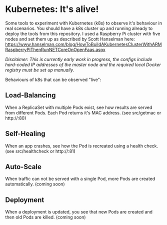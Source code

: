# Kubernetes: It's alive!

Some tools to experiment with Kubernetes (k8s) to observe it's behaviour in real scenarios.
You should have a k8s cluster up and running already to deploy the tools from this repository.
I used a Raspberry Pi cluster with five nodes and set them up as described by Scott Hanselman here: https://www.hanselman.com/blog/HowToBuildAKubernetesClusterWithARMRaspberryPiThenRunNETCoreOnOpenFaas.aspx

*Disclaimer: This is currently early work in progress, the configs include hard-coded IP addresses of the master node and the required local Docker registry must be set up manually.*

Behaviours of k8s that can be observed "live":

## Load-Balancing
When a ReplicaSet with multiple Pods exist, see how results are served from different Pods. Each Pod returns it's MAC address. (see src/getmac or http://<ip-of-master>:80)

## Self-Healing
When an app crashes, see how the Pod is recreated using a health check. (see src/healthcheck or http://<ip-of-master>:81)

## Auto-Scale
When traffic can not be served with a single Pod, more Pods are created automatically. (coming soon)

## Deployment
When a deployment is updated, you see that new Pods are created and then old Pods are killed. (coming soon)
